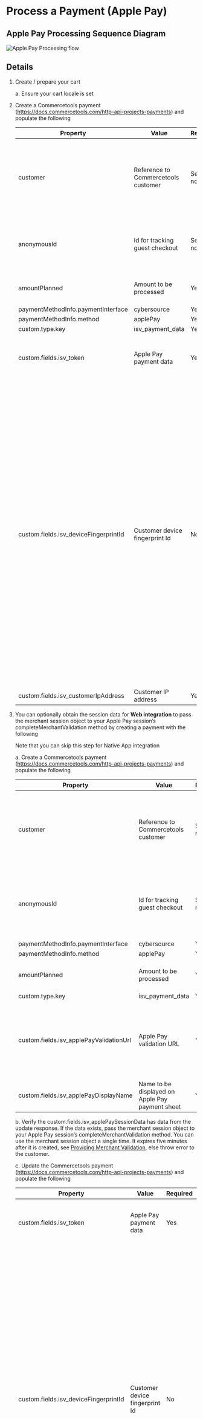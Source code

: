 # Process a Payment (Apple Pay)

## Apple Pay Processing Sequence Diagram

![Apple Pay Processing flow](images/Flow-Diagram-ApplePay.svg)

## Details

1.  Create / prepare your cart

    a. Ensure your cart locale is set

2.  Create a Commercetools payment (<https://docs.commercetools.com/http-api-projects-payments>) and
    populate the following

    | Property                              | Value                               | Required  | Notes                                                                                                                                                                                                                                                                                                                                                                                                                                                                                                                                                                                                                                                                                                         |
    | ------------------------------------- | ----------------------------------- | --------- | ------------------------------------------------------------------------------------------------------------------------------------------------------------------------------------------------------------------------------------------------------------------------------------------------------------------------------------------------------------------------------------------------------------------------------------------------------------------------------------------------------------------------------------------------------------------------------------------------------------------------------------------------------------------------------------------------------------- |
    | customer                              | Reference to Commercetools customer | See notes | Required for non-guest checkout. If using MyPayments API this will automatically be set to the logged in customer. One of customer or anonymousId must be populated                                                                                                                                                                                                                                                                                                                                                                                                                                                                                                                                           |
    | anonymousId                           | Id for tracking guest checkout      | See notes | Required for guest checkout. If using MyPayments API this will automatically be set. One of customer or anonymousId must be populated                                                                                                                                                                                                                                                                                                                                                                                                                                                                                                                                                                         |
    | amountPlanned                         | Amount to be processed                 | Yes       | Should match cart gross total, unless split payments are being used                                                                                                                                                                                                                                                                                                                                                                                                                                                                                                                                                                                                                                           |
    | paymentMethodInfo.paymentInterface    | cybersource                         | Yes       |                                                                                                                                                                                                                                                                                                                                                                                                                                                                                                                                                                                                                                                                                                               |
    | paymentMethodInfo.method              | applePay                            | Yes       |                                                                                                                                                                                                                                                                                                                                                                                                                                                                                                                                                                                                                                                                                                               |
    | custom.type.key                       | isv_payment_data                    | Yes       |                                                                                                                                                                                                                                                                                                                                                                                                                                                                                                                                                                                                                                                                                                               |
    | custom.fields.isv_token               | Apple Pay payment data              | Yes       | Obtain the base64encode value for payment token field on a successful payment authorized event for apple Pay                                                                                                                                                                                                                                                                                                                                                                                                                                                                                                                                                                                                  |
    | custom.fields.isv_deviceFingerprintId | Customer device fingerprint Id      | No        | It must be unique for each merchant Id. You can use any string that you are already generating, such as an order number or web session Id. However, do not use the same uppercase and lowercase letters to indicate different session Ids. Replace sessionId with the unique Id generated in the URL given. Include the script "https://h.online-metrix.net/fp/tags.js?org_id={{org Id}}&session_id={{merchant Id}}{{session Id}}". Replace the below data {{org Id}} - To obtain this value, contact your Cybersource representative and specify to them whether it is for testing or production. {{merchant Id}} - Your unique Cybersource merchant Id. {{session Id}} - Value of unique Id generated above |
    | custom.fields.isv_customerIpAddress   | Customer IP address                 | Yes       | Populated from client-side libraries                                                                                          |
3.  You can optionally obtain the session data for <b>Web integration</b> to pass the merchant session object to your Apple Pay session’s completeMerchantValidation method by creating a payment with the following

    Note that you can skip this step for Native App integration

    a. Create a Commercetools payment
        (https://docs.commercetools.com/http-api-projects-payments) and
        populate the following

    | Property                                | Value                                           | Required  | Notes                                                                                                                                                                                                                                                                          |
    | --------------------------------------- | ----------------------------------------------- | --------- | ------------------------------------------------------------------------------------------------------------------------------------------------------------------------------------------------------------------------------------------------------------------------------ |
    | customer                                | Reference to Commercetools customer             | See notes | Required for non-guest checkout. If using MyPayments API this will automatically be set to the logged in customer. One of customer or anonymousId must be populated                                                                                                            |
    | anonymousId                             | Id for tracking guest checkout                  | See notes | Required for guest checkout. If using MyPayments API this will automatically be set. One of customer or anonymousId must be populated                                                                                                                                          |
    | paymentMethodInfo.paymentInterface      | cybersource                                     | Yes       |                                                                                            |
    | paymentMethodInfo.method                | applePay                                        | Yes       |  |
    | amountPlanned                           | Amount to be processed                             | Yes       | Should match cart gross total, unless split payments are being used                                                                                                                                                                                                            |
    | custom.type.key          | isv_payment_data                            | Yes       | 
    | custom.fields.isv_applePayValidationUrl | Apple Pay validation URL                        | Yes       | Pass the URL obtained from the event’s validationURL property of onvalidatemerchant function. See [Providing Merchant Validation](https://developer.apple.com/documentation/apple_pay_on_the_web/apple_pay_js_api/providing_merchant_validation) for information.              |
    | custom.fields.isv_applePayDisplayName   | Name to be displayed on Apple Pay payment sheet | Yes       |                                                                                   |
     

    b. Verify the custom.fields.isv_applePaySessionData has data from the update response. If the data exists, pass the merchant session object to your Apple Pay session’s completeMerchantValidation method. You can use the merchant session object a single time. It expires five minutes after it is created, see [Providing Merchant Validation](https://developer.apple.com/documentation/apple_pay_on_the_web/apple_pay_js_api/providing_merchant_validation), else throw error to the customer.

    c. Update the Commercetools payment (<https://docs.commercetools.com/http-api-projects-payments>) and populate the following

    | Property                              | Value                          | Required | Notes                                                                                                                                                                                                                                                                                                                                  |
    | ------------------------------------- | ------------------------------ | -------- | -------------------------------------------------------------------------------------------------------------------------------------------------------------------------------------------------------------------------------------------------------------------------------------------------------------------------------------- |
    | custom.fields.isv_token               | Apple Pay payment data         | Yes      | Obtain the base64encode value of payment token field on a successful payment processing event for apple Pay                                                                                                                                                                                                                  |
    | custom.fields.isv_deviceFingerprintId | Customer device fingerprint Id | No      | It must be unique for each merchant Id. You can use any string that you are already generating, such as an order number or web session Id. However, do not use the same uppercase and lowercase letters to indicate different session Ids. Replace sessionId with the unique Id generated in the URL given. Include the script "https://h.online-metrix.net/fp/tags.js?org_id={{org Id}}&session_id={{merchant Id}}{{session Id}}". Replace the below data {{org Id}} - To obtain this value, contact your Cybersource representative and specify to them whether it is for testing or production. {{merchant Id}} - Your unique Cybersource merchant Id. {{session Id}} - Value of unique Id generated above |
    | custom.fields.isv_customerIpAddress   | Customer IP address            | Yes      | Populated from client-side libraries                                                                                                                                                                                                                                                                                                   |
    | custom.fields.isv_saleEnabled               | false             | Yes       | Set the value to true if sale is enabled                                                                                                                                                                                                    |
    | custom.fields.isv_walletType                | Wallet type | No  |   This value is required if walletType is to be passed in authorization. Refer [Cybersource Processing a Payment](https://developer.cybersource.com/api-reference-assets/index.html#payments_payments_process-a-payment) for more information about the wallet type value to be passed. It is supported only for ApplePay, ClicktoPay and GooglePay payment methods|

4.  Add the payment to the cart

5.  Add a transaction to the payment 

        If only Authorization is required, populate the following fields to the payment

    
    | Property | Value               | Notes                                 |
    | -------- | ------------------- | ------------------------------------- |
    | type     | Authorization       |                                       |
    | state    | Initial             |                                       |
    | amount   | Amount to be processed | Should match amountPlanned on payment |


        If Sale is enabled, populate the following fields to the payment

    | Property | Value               | Notes                                 |
    | -------- | ------------------- | ------------------------------------- |
    | type     | Charge              |                                       |
    | state    | Initial             |                                       |
    | amount   | Amount to be processed | Should match amountPlanned on payment |
    

6.  Verify the payment state and convey the payment result to the customer

    a. If the transaction was successful the transaction state is updated to **Success**, display the order confirmation page 

    b. If the state of the transaction is updated to **Pending** which is due to Fraud Check, display the order confirmation page 

    c. If the state of the transaction is updated to **Failure**, display the error page and See [Overview\#Errorhandling](Overview.md#Errorhandling) for handling errors or failures